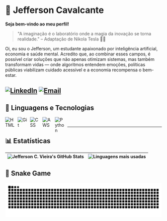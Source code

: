# 🤠 Jefferson Cavalcante
**Seja bem-vindo ao meu perfil!**
> "A imaginação é o laboratório onde a magia da inovação se torna realidade." – Adaptação de Nikola Tesla 🔮💡

Oi, eu sou o Jefferson, um estudante apaixonado por inteligência artificial, economia e saúde mental. Acredito que, ao combinar esses campos, é possível criar soluções que não apenas otimizam sistemas, mas também transformam vidas — onde algoritmos entendem emoções, políticas públicas viabilizam cuidado acessível e a economia recompensa o bem-estar.

[![LinkedIn](https://img.shields.io/badge/-LinkedIn-0A66C2?style=for-the-badge&logo=linkedin&logoColor=white)](https://www.linkedin.com/in/jeff-cav22/)
[![Email](https://img.shields.io/badge/-Email-D14836?style=for-the-badge&logo=gmail&logoColor=white)](mailto:jeff.cavalcante12@gmail.com)
---
## 🤖 Linguagens e Tecnologias
<img align="left" alt="HTML" title="HTML" width="30px" style="padding-right: 10px;" src="https://cdn.jsdelivr.net/gh/devicons/devicon@latest/icons/html5/html5-original.svg" />
<img align="left" alt="Git" title="Git" width="30px" style="padding-right: 10px;" src="https://cdn.jsdelivr.net/gh/devicons/devicon@latest/icons/git/git-original.svg" />
<img align="left" alt="CSS" title="CSS" width="30px" style="padding-right: 10px;" src="https://cdn.jsdelivr.net/gh/devicons/devicon@latest/icons/css3/css3-original.svg" />
<img align="left" alt="AWS" title="AWS" width="30px" style="padding-right: 10px;" src="https://cdn.jsdelivr.net/gh/devicons/devicon@latest/icons/amazonwebservices/amazonwebservices-original-wordmark.svg" />
<img align="left" alt="Python" title="Python" width="30px" style="padding-right: 10px;" src="https://cdn.jsdelivr.net/gh/devicons/devicon@latest/icons/python/python-original.svg" />
<br/>

---
## 📊 Estatísticas
| ![Jefferson C. Vieira's GitHub Stats](https://github-readme-stats.vercel.app/api?username=darkzr4&show_icons=true&theme=tokyonight&include_all_commits=true&locale=pt-br) | ![Linguagens mais usadas](https://github-readme-stats.vercel.app/api/top-langs/?username=darkzr4&theme=tokyonight&layout=compact&custom_title=Tecnologias&langs_count=9) |
| --- | --- |


## 🐍 Snake Game
![snake gif](https://github.com/eliseufesantos/eliseufesantos/blob/output/github-snake-dark.svg?palette=github-dark)

